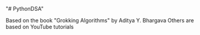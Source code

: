 "# PythonDSA"

Based on the book "Grokking Algorithms" by Aditya Y. Bhargava
Others are based on YouTube tutorials
